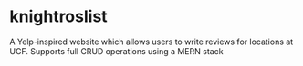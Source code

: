 # knightroslist
A Yelp-inspired website which allows users to write reviews for locations at UCF. Supports full CRUD operations using a MERN stack
